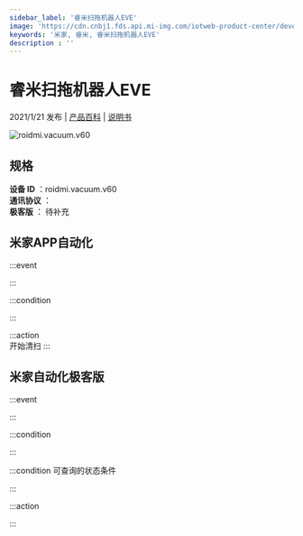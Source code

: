 ```yaml
---
sidebar_label: '睿米扫拖机器人EVE'
image: 'https://cdn.cnbj1.fds.api.mi-img.com/iotweb-product-center/developer_1602290830231MOIgL1Wa.png?GalaxyAccessKeyId=AKVGLQWBOVIRQ3XLEW&Expires=9223372036854775807&Signature=OU25sQm9A4wuz73oIPWx8mi3ThE='
keywords: '米家, 睿米, 睿米扫拖机器人EVE'
description : ''
---
```

# 睿米扫拖机器人EVE

2021/1/21 发布 | [产品百科](https://home.mi.com/webapp/content/baike/product/index.html?model=roidmi.vacuum.v60/) | [说明书](https://home.mi.com/views/introduction.html?model=roidmi.vacuum.v60&region=cn)

![roidmi.vacuum.v60](https://cdn.cnbj1.fds.api.mi-img.com/iotweb-product-center/developer_1602290830231MOIgL1Wa.png?GalaxyAccessKeyId=AKVGLQWBOVIRQ3XLEW&Expires=9223372036854775807&Signature=OU25sQm9A4wuz73oIPWx8mi3ThE=)

## 规格  
> 
**设备 ID** ：roidmi.vacuum.v60  
**通讯协议** ：  
**极客版**  ： 待补充 


## 米家APP自动化  

:::event  

:::

:::condition  

:::

:::action   
开始清扫
:::

## 米家自动化极客版  

:::event  

:::

:::condition  

:::

:::condition 可查询的状态条件  

:::

:::action  

:::

        
